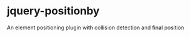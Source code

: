 jquery-positionby
=================

An element positioning plugin with collision detection and final position
